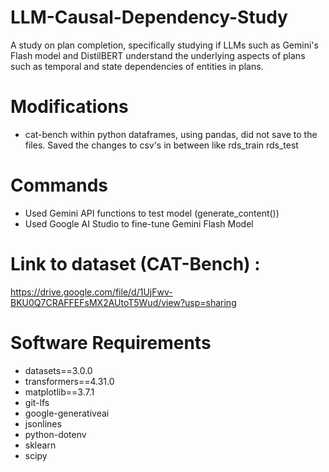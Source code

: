 # LLM-Causal-Dependency-Study
A study on plan completion, specifically studying if LLMs such as Gemini's Flash model and DistilBERT understand the underlying aspects of plans such as temporal and state dependencies of entities in plans.

# Modifications 
* cat-bench within python dataframes, using pandas, did not save to the files. Saved the changes to csv's in between like rds_train rds_test

# Commands
* Used Gemini API functions to test model (generate_content())
* Used Google AI Studio to fine-tune Gemini Flash Model

# Link to dataset (CAT-Bench) :
https://drive.google.com/file/d/1UjFwv-BKU0Q7CRAFFEFsMX2AUtoT5Wud/view?usp=sharing 

# Software Requirements 
* datasets==3.0.0
* transformers==4.31.0
* matplotlib==3.7.1
* git-lfs
* google-generativeai
* jsonlines
* python-dotenv
* sklearn
* scipy
